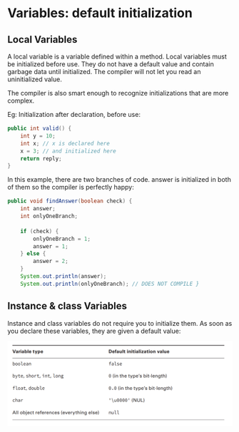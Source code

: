 # Variables: default initialization

## Local Variables

A local variable is a variable defined within a method. Local variables must be initialized before use. They do not have a default value and contain garbage data until initialized. The compiler will not let you read an uninitialized value.

The compiler is also smart enough to recognize initializations that are more complex.

Eg:
Initialization after declaration, before use:

```java
public int valid() {
    int y = 10;
    int x; // x is declared here
    x = 3; // and initialized here
    return reply;
}
```

In this example, there are two branches of code. answer is initialized in both of them so the compiler is perfectly happy:

```java
public void findAnswer(boolean check) { 
    int answer;
    int onlyOneBranch;

    if (check) {
        onlyOneBranch = 1;
        answer = 1;
    } else {
        answer = 2;
    }
    System.out.println(answer);
    System.out.println(onlyOneBranch); // DOES NOT COMPILE }
```

## Instance & class Variables

Instance and class variables do not require you to initialize them. As soon as you declare these variables, they are given a default value:

![default values](resources/default_values.png)
